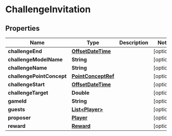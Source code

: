 
# ChallengeInvitation

## Properties
Name | Type | Description | Notes
------------ | ------------- | ------------- | -------------
**challengeEnd** | [**OffsetDateTime**](OffsetDateTime.md) |  |  [optional]
**challengeModelName** | **String** |  |  [optional]
**challengeName** | **String** |  |  [optional]
**challengePointConcept** | [**PointConceptRef**](PointConceptRef.md) |  |  [optional]
**challengeStart** | [**OffsetDateTime**](OffsetDateTime.md) |  |  [optional]
**challengeTarget** | **Double** |  |  [optional]
**gameId** | **String** |  |  [optional]
**guests** | [**List&lt;Player&gt;**](Player.md) |  |  [optional]
**proposer** | [**Player**](Player.md) |  |  [optional]
**reward** | [**Reward**](Reward.md) |  |  [optional]



